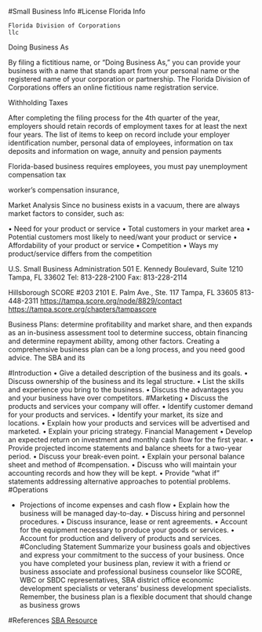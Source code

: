 #Small Business Info
#License
	Florida Info
	
	Florida Division of Corporations
	llc
Doing Business As

By filing a fictitious name, or “Doing Business As,” you can provide your business with a name that stands apart from your personal name or the registered name of your corporation or partnership. The Florida Division of Corporations offers an online fictitious name registration service.

Withholding Taxes

After completing the filing process for the 4th quarter of the year, employers should retain records of employment taxes for at least the next four years.  The list of items to keep on record include your employer identification number, personal data of employees, information on tax deposits and information on wage, annuity and pension payments

Florida-based business requires employees, you must pay unemployment compensation tax

 worker’s compensation insurance,

Market Analysis 
Since no business exists in a vacuum, there are always market factors to consider, such as:

• Need for your product or service
• Total customers in your market area
• Potential customers most likely to need/want your product or service 
• Affordability of your product or service 
• Competition 
• Ways my product/service differs from the competition


U.S. Small Business Administration
501 E. Kennedy Boulevard, Suite 1210
Tampa, FL 33602
Tel: 813-228-2100 Fax: 813-228-2114

Hillsborough SCORE #203
2101 E. Palm Ave., Ste. 117
Tampa, FL 33605
813-448-2311
https://tampa.score.org/node/8829/contact
https://tampa.score.org/chapters/tampascore

Business Plans:
 determine
profitability and market share, and
then expands as an in-business
assessment tool to determine success,
obtain financing and determine
repayment ability, among other
factors.
Creating a comprehensive business
plan can be a long process, and you
need good advice. The SBA and its 

#Introduction
• Give a detailed description of the
business and its goals.
• Discuss ownership of the
business and its legal structure.
• List the skills and experience you
bring to the business.
• Discuss the advantages you
and your business have over
competitors.
#Marketing
• Discuss the products and services
your company will offer.
• Identify customer demand for your
products and services.
• Identify your market, its size and
locations.
• Explain how your products and
services will be advertised and
marketed.
• Explain your pricing strategy.
Financial Management
• Develop an expected return on
investment and monthly cash
flow for the first year.
• Provide projected income
statements and balance sheets
for a two-year period.
• Discuss your break-even point.
• Explain your personal
balance sheet and method of
#compensation.
• Discuss who will maintain your
accounting records and how they
will be kept.
• Provide “what if” statements
addressing alternative
approaches to potential
problems.
#Operations
- Projections of income expenses and cash flow
• Explain how the business will be
managed day-to-day.
• Discuss hiring and personnel
procedures.
• Discuss insurance, lease or rent
agreements.
• Account for the equipment
necessary to produce your goods
or services.
• Account for production and
delivery of products and services.
#Concluding Statement
Summarize your business goals
and objectives and express your
commitment to the success of your
business. Once you have completed
your business plan, review it with
a friend or business associate and
professional business counselor
like SCORE, WBC or SBDC
representatives, SBA district office
economic development specialists
or veterans’ business development
specialists.
Remember, the business plan is a
flexible document that should change as business grows


#References
[SBA Resource](https://www.sba.gov/sites/default/files/files/resourceguide_3109.pdf)
